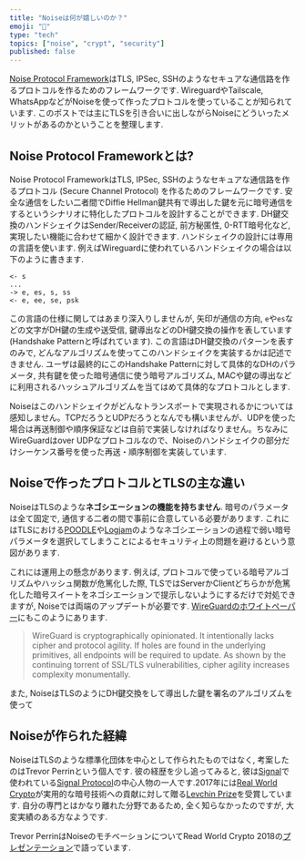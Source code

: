 ```yaml
---
title: "Noiseは何が嬉しいのか？"
emoji: "🔑"
type: "tech"
topics: ["noise", "crypt", "security"]
published: false
---
```


[Noise Protocol Framework](http://www.noiseprotocol.org)はTLS, IPSec, SSHのようなセキュアな通信路を作るプロトコルを作るためのフレームワークです. WireguardやTailscale, WhatsAppなどがNoiseを使って作ったプロトコルを使っていることが知られています. このポストでは主にTLSを引き合いに出しながらNoiseにどういったメリットがあるのかということを整理します.

## Noise Protocol Frameworkとは?

Noise Protocol FrameworkはTLS, IPSec, SSHのようなセキュアな通信路を作るプロトコル (Secure Channel Protocol) を作るためのフレームワークです. 安全な通信をしたい二者間でDiffie Hellman鍵共有で導出した鍵を元に暗号通信をするというシナリオに特化したプロトコルを設計することができます. DH鍵交換のハンドシェイクはSender/Receiverの認証, 前方秘匿性, 0-RTT暗号化など, 実現したい機能に合わせて細かく設計できます. ハンドシェイクの設計には専用の言語を使います. 例えばWireguardに使われているハンドシェイクの場合は以下のように書きます.

```
<- s
...
-> e, es, s, ss
<- e, ee, se, psk
```

この言語の仕様に関してはあまり深入りしませんが, 矢印が通信の方向, `e`や`es`などの文字がDH鍵の生成や送受信, 鍵導出などのDH鍵交換の操作を表しています (Handshake Patternと呼ばれています). この言語はDH鍵交換のパターンを表すのみで, どんなアルゴリズムを使ってこのハンドシェイクを実装するかは記述できません. ユーザは最終的にこのHandshake Patternに対して具体的なDHのパラメータ, 共有鍵を使った暗号通信に使う暗号アルゴリズム, MACや鍵の導出などに利用されるハッシュアルゴリズムを当てはめて具体的なプロトコルとします.

Noiseはこのハンドシェイクがどんなトランスポートで実現されるかについては感知しません。TCPだろうとUDPだろうとなんでも構いませんが、UDPを使った場合は再送制御や順序保証などは自前で実装しなければなりません。ちなみにWireGuardはover UDPなプロトコルなので、Noiseのハンドシェイクの部分だけシーケンス番号を使った再送・順序制御を実装しています.

## Noiseで作ったプロトコルとTLSの主な違い

NoiseはTLSのような**ネゴシエーションの機能を持ちません**. 暗号のパラメータは全て固定で, 通信する二者の間で事前に合意している必要があります. これにはTLSにおける[POODLE](https://cve.mitre.org/cgi-bin/cvename.cgi?name=cve-2014-3566)や[Logjam](https://weakdh.org/)のようなネゴシエーションの過程で弱い暗号パラメータを選択してしまうことによるセキュリティ上の問題を避けるという意図があります.

これには運用上の懸念があります. 例えば, プロトコルで使っている暗号アルゴリズムやハッシュ関数が危篤化した際, TLSではServerかClientどちらかが危篤化した暗号スイートをネゴシエーションで提示しないようにするだけで対処できますが, Noiseでは両端のアップデートが必要です. [WireGuardのホワイトペーパー](https://www.wireguard.com/papers/wireguard.pdf)にもこのようにあります.

> WireGuard is cryptographically opinionated. It intentionally lacks cipher and protocol agility. If holes are found in the underlying primitives, all endpoints will be required to update. As shown by the continuing torrent of SSL/TLS vulnerabilities, cipher agility increases complexity monumentally.

また, NoiseはTLSのようにDH鍵交換をして導出した鍵を署名のアルゴリズムを使って


## Noiseが作られた経緯

NoiseはTLSのような標準化団体を中心として作られたものではなく, 考案したのはTrevor Perrinという個人です. 彼の経歴を少し追ってみると, 彼は[Signal](https://signal.org/)で使われている[Signal Protocol](https://en.wikipedia.org/wiki/Signal_Protocol)の中心人物の一人です.2017年には[Real World Crypto](https://en.wikipedia.org/wiki/Real_World_Crypto)が実用的な暗号技術への貢献に対して贈る[Levchin Prize](https://en.wikipedia.org/wiki/Levchin_Prize)を受賞しています. 自分の専門とはかなり離れた分野であるため, 全く知らなかったのですが, 大変実績のある方なようです.

Trevor PerrinはNoiseのモチベーションについてRead World Crypto 2018の[プレゼンテーション](https://www.youtube.com/watch?v=3gipxdJ22iM)で語っています.
